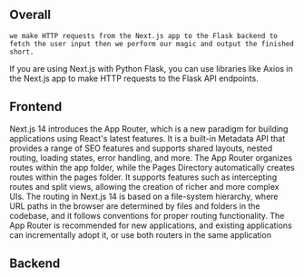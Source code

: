 ## Overall

`we make HTTP requests from the Next.js app to the Flask backend to fetch the user input then we perform our magic and output the finished short.`

If you are using Next.js with Python Flask, you can use libraries like Axios in the Next.js app to make HTTP requests to the Flask API endpoints.

## Frontend

Next.js 14 introduces the App Router, which is a new paradigm for building applications using React's latest features. It is a built-in Metadata API that provides a range of SEO features and supports shared layouts, nested routing, loading states, error handling, and more. The App Router organizes routes within the app folder, while the Pages Directory automatically creates routes within the pages folder. It supports features such as intercepting routes and split views, allowing the creation of richer and more complex UIs. The routing in Next.js 14 is based on a file-system hierarchy, where URL paths in the browser are determined by files and folders in the codebase, and it follows conventions for proper routing functionality. The App Router is recommended for new applications, and existing applications can incrementally adopt it, or use both routers in the same application

## Backend
